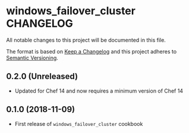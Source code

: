 # windows_failover_cluster CHANGELOG

All notable changes to this project will be documented in this file.

The format is based on [Keep a Changelog](http://keepachangelog.com/) and this project adheres to [Semantic Versioning](http://semver.org/).

## 0.2.0 (Unreleased)

- Updated for Chef 14 and now requires a minimum version of Chef 14

## 0.1.0 (2018-11-09)

- First release of `windows_failover_cluster` cookbook
